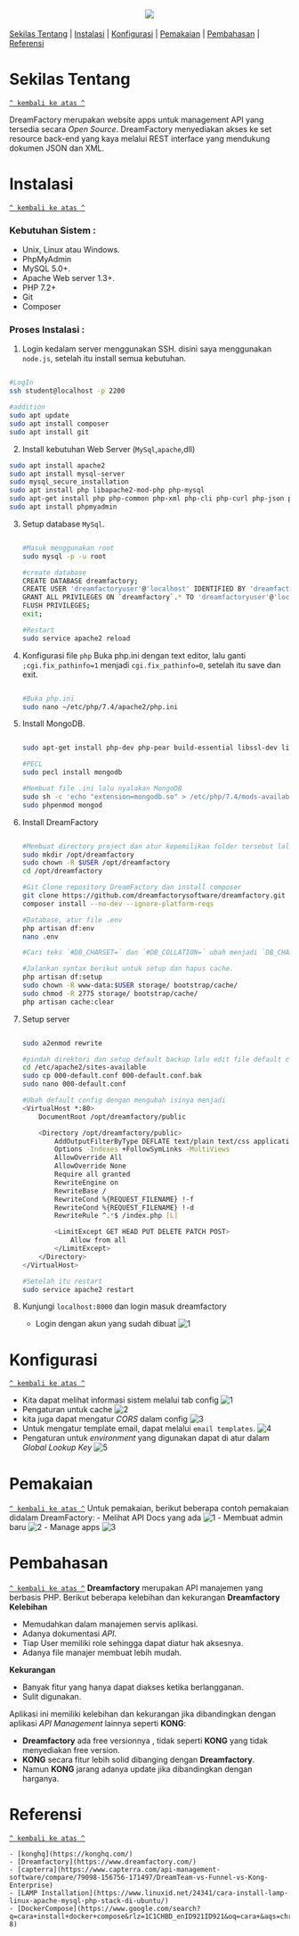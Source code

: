 <h1 align="center"><img src="https://raw.githubusercontent.com/dreamfactorysoftware/dreamfactory/master/readme/vertical-logo-fullcolor.png"></h1>

[Sekilas Tentang](#sekilas-tentang) | [Instalasi](#instalasi) | [Konfigurasi](#konfigurasi) | [Pemakaian](#Pemakaian) | [Pembahasan](#pembahasan) | [Referensi](#referensi)

# Sekilas Tentang
[`^ kembali ke atas ^`](#)

DreamFactory merupakan website apps untuk management API yang tersedia secara *Open Source*.  DreamFactory menyediakan akses ke set resource back-end yang kaya melalui REST interface yang mendukung dokumen JSON dan XML.

# Instalasi
[`^ kembali ke atas ^`](#)

### Kebutuhan Sistem :
- Unix, Linux atau Windows.
- PhpMyAdmin
- MySQL 5.0+.
- Apache Web server 1.3+.
- PHP 7.2+
- Git
- Composer



### Proses Instalasi :
1. Login kedalam server menggunakan SSH. disini saya menggunakan `node.js`, setelah itu install semua kebutuhan.
```bash

#LogIn
ssh student@localhost -p 2200

#addition
sudo apt update
sudo apt install composer
sudo apt install git
```


2. Install kebutuhan Web Server (`MySql`,`apache`,dll)
```bash
sudo apt install apache2
sudo apt install mysql-server
sudo mysql_secure_installation
sudo apt install php libapache2-mod-php php-mysql
sudo apt-get install php php-common php-xml php-cli php-curl php-json php-mysqlnd php7.4-sqlite php-soap php-mbstring php-zip php-bcmath
sudo apt install phpmyadmin
```

3. Setup database `MySql`.
    ```bash

    #Masuk menggunakan root
    sudo mysql -p -u root
    
    #create database
    CREATE DATABASE dreamfactory;
    CREATE USER 'dreamfactoryuser'@'localhost' IDENTIFIED BY 'dreamfactorypass';
    GRANT ALL PRIVILEGES ON `dreamfactory`.* TO 'dreamfactoryuser'@'localhost';
    FLUSH PRIVILEGES;
    exit;
    
    #Restart
    sudo service apache2 reload
    ```


4. Konfigurasi file `php`
    Buka php.ini dengan text editor, lalu ganti `;cgi.fix_pathinfo=1` menjadi `cgi.fix_pathinfo=0`, setelah itu save dan exit.
    ```bash

    #Buka php.ini 
    sudo nano ~/etc/php/7.4/apache2/php.ini
    
    ```

5. Install MongoDB.
    ```bash

    sudo apt-get install php-dev php-pear build-essential libssl-dev libssl-dev libcurl4-openssl-dev pkg-config
    
    #PECL
    sudo pecl install mongodb
    
    #Membuat file .ini lalu nyalakan MongoDB
    sudo sh -c 'echo "extension=mongodb.so" > /etc/php/7.4/mods-available/mongodb.ini'
    sudo phpenmod mongod
    ```

6. Install DreamFactory
    ```bash

    #Membuat directory project dan atur kepemilikan folder tersebut lalu masuk kedalam direktori tersebut.
    sudo mkdir /opt/dreamfactory
    sudo chown -R $USER /opt/dreamfactory  
    cd /opt/dreamfactory
    
    #Git Clone repository DreamFactory dan install composer
    git clone https://github.com/dreamfactorysoftware/dreamfactory.git ./
    composer install --no-dev --ignore-platform-reqs
    
    #Database, atur file .env
    php artisan df:env
    nano .env
   
    #Cari teks `#DB_CHARSET=` dan `#DB_COLLATION=` ubah menjadi `DB_CHARSET=utf8` dan `DB_COLLATION=utf8_unicode_ci`, lalu save dan exit.
    
    #Jalankan syntax berikut untuk setup dan hapus cache.
    php artisan df:setup
    sudo chown -R www-data:$USER storage/ bootstrap/cache/
    sudo chmod -R 2775 storage/ bootstrap/cache/
    php artisan cache:clear 
    ```

7. Setup server
    ```bash

    sudo a2enmod rewrite
    
    #pindah direktori dan setup default backup lalu edit file default config
    cd /etc/apache2/sites-available
    sudo cp 000-default.conf 000-default.conf.bak
    sudo nano 000-default.conf
    
    #Ubah default config dengan mengubah isinya menjadi
    <VirtualHost *:80>
        DocumentRoot /opt/dreamfactory/public

        <Directory /opt/dreamfactory/public>
            AddOutputFilterByType DEFLATE text/plain text/css application/json application/javascript text/xml application/xml application/xml+rss text/javascript
            Options -Indexes +FollowSymLinks -MultiViews
            AllowOverride All
            AllowOverride None
            Require all granted
            RewriteEngine on
            RewriteBase /
            RewriteCond %{REQUEST_FILENAME} !-f
            RewriteCond %{REQUEST_FILENAME} !-d
            RewriteRule ^.*$ /index.php [L]

            <LimitExcept GET HEAD PUT DELETE PATCH POST>
                Allow from all
            </LimitExcept>
        </Directory>
    </VirtualHost>
    
    #Setelah itu restart
    sudo service apache2 restart
    ```
8. Kunjungi `localhost:8000` dan login masuk dreamfactory

    - Login dengan akun yang sudah dibuat
    ![1](https://github.com/aslam004/Komdat-P2-6/blob/main/Screenshot/login.png)

# Konfigurasi
[`^ kembali ke atas ^`](#)
- Kita dapat melihat informasi sistem melalui tab config
    ![1](https://github.com/aslam004/Komdat-P2-6/blob/main/Screenshot/sysinfo.png)
- Pengaturan untuk cache 
    ![2](https://github.com/aslam004/Komdat-P2-6/blob/2a0bbf3d21e9430a0446640f5c0d82114ae93d75/Screenshot/cache.png)
- kita juga dapat mengatur *CORS* dalam config
    ![3](https://github.com/aslam004/Komdat-P2-6/blob/main/Screenshot/cors.png)
- Untuk mengatur template email, dapat melalui `email templates`.
    ![4](https://github.com/aslam004/Komdat-P2-6/blob/main/Screenshot/emailtemplate.png)
- Pengaturan untuk *environment* yang digunakan dapat di atur dalam *Global Lookup Key*
    ![5](https://github.com/aslam004/Komdat-P2-6/blob/main/Screenshot/glk.png)

# Pemakaian
[`^ kembali ke atas ^`](#)
Untuk pemakaian, berikut beberapa contoh pemakaian didalam DreamFactory:
    - Melihat API Docs yang ada
        ![1](https://github.com/aslam004/Komdat-P2-6/blob/main/Screenshot/APIDocs.png)
    - Membuat admin baru
        ![2](https://github.com/aslam004/Komdat-P2-6/blob/main/Screenshot/create%20admin.png)
    - Manage apps
        ![3](https://github.com/aslam004/Komdat-P2-6/blob/main/Screenshot/manage%20apps.png)

# Pembahasan
[`^ kembali ke atas ^`](#)
**Dreamfactory** merupakan API manajemen yang berbasis PHP. Berikut beberapa kelebihan dan kekurangan **Dreamfactory**
**Kelebihan**
- Memudahkan dalam manajemen servis aplikasi.
- Adanya dokumentasi *API*.
- Tiap User memiliki role sehingga dapat diatur hak aksesnya.
- Adanya file manajer membuat lebih mudah.

**Kekurangan**
- Banyak fitur yang hanya dapat diakses ketika berlangganan.
- Sulit digunakan.

Aplikasi ini memiliki kelebihan dan kekurangan jika dibandingkan dengan aplikasi *API Management* lainnya seperti **KONG**:
- **Dreamfactory** ada free versionnya , tidak seperti **KONG** yang tidak menyediakan free version.
- **KONG** secara fitur lebih solid dibanging dengan **Dreamfactory**.
- Namun **KONG** jarang adanya update jika dibandingkan dengan harganya.



# Referensi
[`^ kembali ke atas ^`](#)

    - [konghq](https://konghq.com/)
    - [Dreamfactory](https://www.dreamfactory.com/)
    - [capterra](https://www.capterra.com/api-management-software/compare/79098-156756-171497/DreamTeam-vs-Funnel-vs-Kong-Enterprise)
    - [LAMP Installation](https://www.linuxid.net/24341/cara-install-lamp-linux-apache-mysql-php-stack-di-ubuntu/)
    - [DockerCompose](https://www.google.com/search?q=cara+install+docker+compose&rlz=1C1CHBD_enID921ID921&oq=cara+&aqs=chrome.2.69i59l3j69i57j69i59j69i60l2j69i61.2692j0j4&sourceid=chrome&ie=UTF-8)
